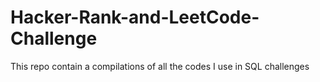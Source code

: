 # Hacker-Rank-and-LeetCode-Challenge
This repo contain a compilations of all the codes I use in SQL challenges

